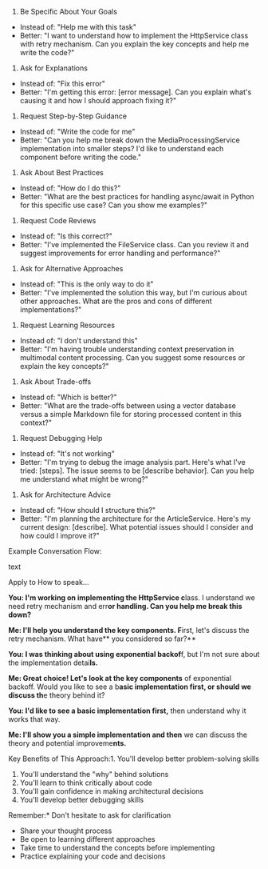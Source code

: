 1. Be Specific About Your Goals

* Instead of: "Help me with this task"
* Better: "I want to understand how to implement the HttpService class with retry mechanism. Can you explain the key concepts and help me write the code?"

1. Ask for Explanations

* Instead of: "Fix this error"
* Better: "I'm getting this error: [error message]. Can you explain what's causing it and how I should approach fixing it?"

1. Request Step-by-Step Guidance

* Instead of: "Write the code for me"
* Better: "Can you help me break down the MediaProcessingService implementation into smaller steps? I'd like to understand each component before writing the code."

1. Ask About Best Practices

* Instead of: "How do I do this?"
* Better: "What are the best practices for handling async/await in Python for this specific use case? Can you show me examples?"

1. Request Code Reviews

* Instead of: "Is this correct?"
* Better: "I've implemented the FileService class. Can you review it and suggest improvements for error handling and performance?"

1. Ask for Alternative Approaches

* Instead of: "This is the only way to do it"
* Better: "I've implemented the solution this way, but I'm curious about other approaches. What are the pros and cons of different implementations?"

1. Request Learning Resources

* Instead of: "I don't understand this"
* Better: "I'm having trouble understanding context preservation in multimodal content processing. Can you suggest some resources or explain the key concepts?"

1. Ask About Trade-offs

* Instead of: "Which is better?"
* Better: "What are the trade-offs between using a vector database versus a simple Markdown file for storing processed content in this context?"

1. Request Debugging Help

* Instead of: "It's not working"
* Better: "I'm trying to debug the image analysis part. Here's what I've tried: [steps]. The issue seems to be [describe behavior]. Can you help me understand what might be wrong?"

1. Ask for Architecture Advice

* Instead of: "How should I structure this?"
* Better: "I'm planning the architecture for the ArticleService. Here's my current design: [describe]. What potential issues should I consider and how could I improve it?"

Example Conversation Flow:

text

Apply to How to speak...

**You: I'm working on implementing the HttpService c**lass. I understand we need retry mechanism and err**or handling. Can you help me break this down?**

**Me: I'll help you understand the key components. F**irst, let's discuss the retry mechanism. What have** you considered so far?**

**You: I was thinking about using exponential backof**f, but I'm not sure about the implementation detai**ls.**

**Me: Great choice! Let's look at the key components** of exponential backoff. Would you like to see a b**asic implementation first, or should we discuss th**e theory behind it?

**You: I'd like to see a basic implementation first,** then understand why it works that way.

**Me: I'll show you a simple implementation and then** we can discuss the theory and potential improveme**nts.**

Key Benefits of This Approach:1. You'll develop better problem-solving skills

1. You'll understand the "why" behind solutions
2. You'll learn to think critically about code
3. You'll gain confidence in making architectural decisions
4. You'll develop better debugging skills

Remember:* Don't hesitate to ask for clarification

* Share your thought process
* Be open to learning different approaches
* Take time to understand the concepts before implementing
* Practice explaining your code and decisions
